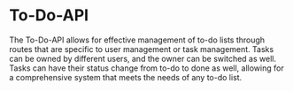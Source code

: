 # To-Do-API

The To-Do-API allows for effective management of to-do lists through routes that are specific to user management or task management. Tasks can be owned by different users, and the owner can be switched as well. Tasks can have their status change from to-do to done as well, allowing for a comprehensive system that meets the needs of any to-do list.
